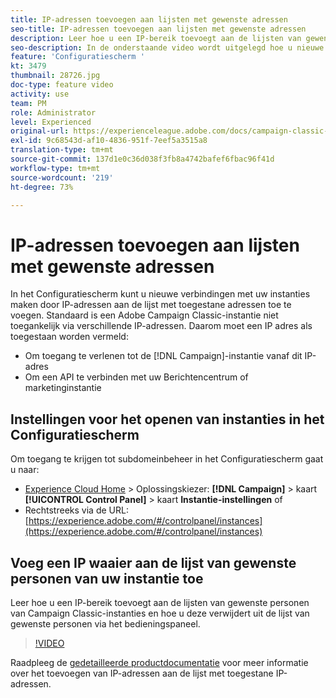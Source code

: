```yaml
---
title: IP-adressen toevoegen aan lijsten met gewenste adressen
seo-title: IP-adressen toevoegen aan lijsten met gewenste adressen
description: Leer hoe u een IP-bereik toevoegt aan de lijsten van gewenste personen van Campaign Classic-instanties en hoe u deze verwijdert uit de lijst van gewenste personen via het bedieningspaneel.
seo-description: In de onderstaande video wordt uitgelegd hoe u nieuwe verbindingen met uw instanties kunt maken door IP-adressen aan de lijst met toegestane adressen toe te voegen.
feature: 'Configuratiescherm '
kt: 3479
thumbnail: 28726.jpg
doc-type: feature video
activity: use
team: PM
role: Administrator
level: Experienced
original-url: https://experienceleague.adobe.com/docs/campaign-classic-learn/tutorials/administrating/control-panel-acc/ip-whitelisting.html,https://experienceleague.adobe.com/docs/campaign-classic-learn/tutorials/administrating/control-panel-acc/ip-allow-listing.html
exl-id: 9c68543d-af10-4836-951f-7eef5a3515a8
translation-type: tm+mt
source-git-commit: 137d1e0c36d038f3fb8a4742bafef6fbac96f41d
workflow-type: tm+mt
source-wordcount: '219'
ht-degree: 73%

---
```


# IP-adressen toevoegen aan lijsten met gewenste adressen

In het Configuratiescherm kunt u nieuwe verbindingen met uw instanties maken door IP-adressen aan de lijst met toegestane adressen toe te voegen. Standaard is een Adobe Campaign Classic-instantie niet toegankelijk via verschillende IP-adressen. Daarom moet een IP adres als toegestaan worden vermeld:

* Om toegang te verlenen tot de [!DNL Campaign]-instantie vanaf dit IP-adres
* Om een API te verbinden met uw Berichtencentrum of marketinginstantie

## Instellingen voor het openen van instanties in het Configuratiescherm

Om toegang te krijgen tot subdomeinbeheer in het Configuratiescherm gaat u naar:

* [Experience Cloud Home](https://experience.adobe.com/#/home) > Oplossingskiezer: **[!DNL Campaign]** > kaart **[!UICONTROL Control Panel]** > kaart **Instantie-instellingen**
of
* Rechtstreeks via de URL: [https://experience.adobe.com/#/controlpanel/instances](https://experience.adobe.com/#/controlpanel/instances)

## Voeg een IP waaier aan de lijst van gewenste personen van uw instantie toe

Leer hoe u een IP-bereik toevoegt aan de lijsten van gewenste personen van Campaign Classic-instanties en hoe u deze verwijdert uit de lijst van gewenste personen via het bedieningspaneel.

>[!VIDEO](https://video.tv.adobe.com/v/28726?quality=12)

Raadpleeg de [gedetailleerde productdocumentatie](https://helpx.adobe.com/nl/campaign/kb/control-panel-instance-settings.html) voor meer informatie over het toevoegen van IP-adressen aan de lijst met toegestane IP-adressen.
